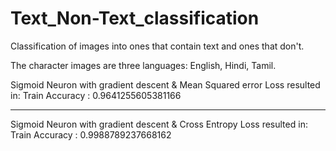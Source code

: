 # Text_Non-Text_classification
Classification of images into ones that contain text and ones that don't.
 
The character images are three languages: English, Hindi, Tamil.

Sigmoid Neuron with gradient descent & Mean Squared error Loss resulted in:
Train Accuracy :  0.9641255605381166

--------------------------------------------------
Sigmoid Neuron with gradient descent & Cross Entropy Loss resulted in:
Train Accuracy :  0.9988789237668162
